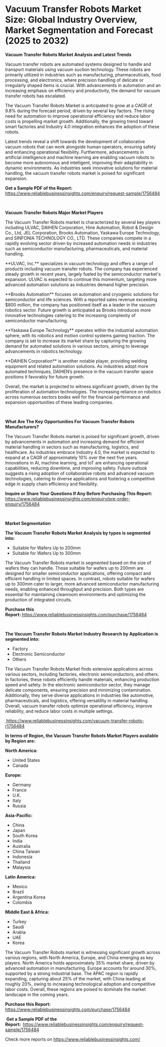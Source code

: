 <p><h1>Vacuum Transfer Robots Market Size: Global Industry Overview, Market Segmentation and Forecast (2025 to 2032)</h1></p><p><strong>Vacuum Transfer Robots Market Analysis and Latest Trends</strong></p>
<p><p>Vacuum transfer robots are automated systems designed to handle and transport materials using vacuum suction technology. These robots are primarily utilized in industries such as manufacturing, pharmaceuticals, food processing, and electronics, where precision handling of delicate or irregularly shaped items is crucial. With advancements in automation and an increasing emphasis on efficiency and productivity, the demand for vacuum transfer robots has escalated.</p><p>The Vacuum Transfer Robots Market is anticipated to grow at a CAGR of 9.8% during the forecast period, driven by several key factors. The rising need for automation to improve operational efficiency and reduce labor costs is propelling market growth. Additionally, the growing trend toward smart factories and Industry 4.0 integration enhances the adoption of these robots.</p><p>Latest trends reveal a shift towards the development of collaborative vacuum robots that can work alongside human operators, ensuring safety and enhancing operational flexibility. Furthermore, advancements in artificial intelligence and machine learning are enabling vacuum robots to become more autonomous and intelligent, improving their adaptability in dynamic environments. As industries seek innovative solutions for material handling, the vacuum transfer robots market is poised for significant expansion.</p></p>
<p><strong>Get a Sample PDF of the Report:&nbsp;</strong> <a href="https://www.reliablebusinessinsights.com/enquiry/request-sample/1756484?utm_campaign=39&utm_medium=2&utm_source=Github&utm_content=ia&utm_term=13022025&utm_id=vacuum-transfer-robots">https://www.reliablebusinessinsights.com/enquiry/request-sample/1756484</a></p>
<p>&nbsp;</p>
<p><strong>Vacuum Transfer Robots Major Market Players</strong></p>
<p><p>The Vacuum Transfer Robots market is characterized by several key players including ULVAC, DAIHEN Corporation, Hine Automation, Robot & Design Co., Ltd, JEL Corporation, Brooks Automation, Yaskawa Europe Technology, and SINFONIA TECHNOLOGY CO., LTD. These companies compete in a rapidly evolving sector driven by increased automation needs in industries such as semiconductor manufacturing, pharmaceuticals, and material handling.</p><p>**ULVAC, Inc.** specializes in vacuum technology and offers a range of products including vacuum transfer robots. The company has experienced steady growth in recent years, largely fueled by the semiconductor market's expansion. ULVAC is expected to continue this momentum, targeting more advanced automation solutions as industries demand higher precision.</p><p>**Brooks Automation** focuses on automation and cryogenic solutions for semiconductor and life sciences. With a reported sales revenue exceeding $800 million, the company has positioned itself as a leader in the vacuum robotics sector. Future growth is anticipated as Brooks introduces more innovative technologies catering to the increasing complexity of semiconductor manufacturing.</p><p>**Yaskawa Europe Technology** operates within the industrial automation sphere, with its robotics and motion control systems gaining traction. The company is set to increase its market share by capturing the growing demand for automated solutions in various sectors, aiming to leverage advancements in robotics technology.</p><p>**DAIHEN Corporation** is another notable player, providing welding equipment and related automation solutions. As industries adopt more automated techniques, DAIHEN’s presence in the vacuum transfer space positions it favorably for future growth.</p><p>Overall, the market is projected to witness significant growth, driven by the proliferation of automation technologies. The increasing reliance on robotics across numerous sectors bodes well for the financial performance and expansion opportunities of these leading companies.</p></p>
<p>&nbsp;</p>
<p><strong>What Are The Key Opportunities For Vacuum Transfer Robots Manufacturers?</strong></p>
<p><p>The Vacuum Transfer Robots market is poised for significant growth, driven by advancements in automation and increasing demand for efficient material handling in sectors such as manufacturing, logistics, and healthcare. As industries embrace Industry 4.0, the market is expected to expand at a CAGR of approximately 10% over the next five years. Innovations in AI, machine learning, and IoT are enhancing operational capabilities, reducing downtime, and improving safety. Future outlook suggests a rising adoption of collaborative robots and advanced vacuum technologies, catering to diverse applications and fostering a competitive edge in supply chain efficiency and flexibility.</p></p>
<p><strong>Inquire or Share Your Questions If Any Before Purchasing This Report:</strong> <a href="https://www.reliablebusinessinsights.com/enquiry/pre-order-enquiry/1756484?utm_campaign=39&utm_medium=2&utm_source=Github&utm_content=ia&utm_term=13022025&utm_id=vacuum-transfer-robots">https://www.reliablebusinessinsights.com/enquiry/pre-order-enquiry/1756484</a></p>
<p>&nbsp;</p>
<p><strong>Market Segmentation</strong></p>
<p><strong>The Vacuum Transfer Robots Market Analysis by types is segmented into:</strong></p>
<p><ul><li>Suitable for Wafers Up to 200mm</li><li>Suitable for Wafers Up to 300mm</li></ul></p>
<p><p>The Vacuum Transfer Robots market is segmented based on the size of wafers they can handle. Those suitable for wafers up to 200mm are designed for smaller semiconductor applications, offering compact and efficient handling in limited spaces. In contrast, robots suitable for wafers up to 300mm cater to larger, more advanced semiconductor manufacturing needs, enabling enhanced throughput and precision. Both types are essential for maintaining cleanroom environments and optimizing the production of integrated circuits.</p></p>
<p><strong>Purchase this Report:&nbsp;</strong><a href="https://www.reliablebusinessinsights.com/purchase/1756484?utm_campaign=39&utm_medium=2&utm_source=Github&utm_content=ia&utm_term=13022025&utm_id=vacuum-transfer-robots">https://www.reliablebusinessinsights.com/purchase/1756484</a></p>
<p>&nbsp;</p>
<p><strong>The Vacuum Transfer Robots Market Industry Research by Application is segmented into:</strong></p>
<p><ul><li>Factory</li><li>Electronic Semiconductor</li><li>Others</li></ul></p>
<p><p>The Vacuum Transfer Robots Market finds extensive applications across various sectors, including factories, electronic semiconductors, and others. In factories, these robots efficiently handle materials, enhancing production speed and safety. In the electronic semiconductor sector, they manage delicate components, ensuring precision and minimizing contamination. Additionally, they serve diverse applications in industries like automotive, pharmaceuticals, and logistics, offering versatility in material handling. Overall, vacuum transfer robots optimize operational efficiency, improve reliability, and reduce labor costs in multiple settings.</p></p>
<p><a href="https://www.reliablebusinessinsights.com/vacuum-transfer-robots-r1756484?utm_campaign=39&utm_medium=2&utm_source=Github&utm_content=ia&utm_term=13022025&utm_id=vacuum-transfer-robots">&nbsp;https://www.reliablebusinessinsights.com/vacuum-transfer-robots-r1756484</a></p>
<p><strong>In terms of Region, the Vacuum Transfer Robots Market Players available by Region are:</strong></p>
<p>
    <p> <strong> North America: </strong>
        <ul>
            <li>United States</li>
            <li>Canada</li>
        </ul>
        </p> 
    <p> <strong> Europe: </strong>
        <ul>
            <li>Germany</li>
            <li>France</li>
            <li>U.K.</li>
            <li>Italy</li>
            <li>Russia</li>
        </ul>
        </p> 
    <p> <strong> Asia-Pacific: </strong>
        <ul>
            <li>China</li>
            <li>Japan</li>
            <li>South Korea</li>
            <li>India</li>
            <li>Australia</li>
            <li>China Taiwan</li>
            <li>Indonesia</li>
            <li>Thailand</li>
            <li>Malaysia</li>
        </ul>
        </p> 
    <p> <strong> Latin America: </strong>
        <ul>
            <li>Mexico</li>
            <li>Brazil</li>
            <li>Argentina Korea</li>
            <li>Colombia</li>
        </ul>
        </p> 
    <p> <strong> Middle East & Africa: </strong>
        <ul>
            <li>Turkey</li>
            <li>Saudi</li>
            <li>Arabia</li>
            <li>UAE</li>
            <li>Korea</li>
        </ul>
    </p>
    </p>
<p><p>The Vacuum Transfer Robots market is witnessing significant growth across various regions, with North America, Europe, and China emerging as key players. North America holds approximately 35% market share, driven by advanced automation in manufacturing. Europe accounts for around 30%, supported by a strong industrial base. The APAC region is rapidly expanding, capturing about 25% of the market, with China leading at roughly 20%, owing to increasing technological adoption and competitive labor costs. Overall, these regions are poised to dominate the market landscape in the coming years.</p></p>
<p><strong>Purchase this Report: </strong><a href="https://www.reliablebusinessinsights.com/purchase/1756484?utm_campaign=39&utm_medium=2&utm_source=Github&utm_content=ia&utm_term=13022025&utm_id=vacuum-transfer-robots">https://www.reliablebusinessinsights.com/purchase/1756484</a></p>
<p>&nbsp;<strong>Get a Sample PDF of the Report:&nbsp;&nbsp;</strong><a href="https://www.reliablebusinessinsights.com/enquiry/request-sample/1756484?utm_campaign=39&utm_medium=2&utm_source=Github&utm_content=ia&utm_term=13022025&utm_id=vacuum-transfer-robots">https://www.reliablebusinessinsights.com/enquiry/request-sample/1756484</a></p>
<p><strong></strong></p>
<p>Check more reports on <a href="https://www.reliablebusinessinsights.com/?utm_campaign=39&utm_medium=2&utm_source=Github&utm_content=ia&utm_term=13022025&utm_id=vacuum-transfer-robots">https://www.reliablebusinessinsights.com/</a></p>